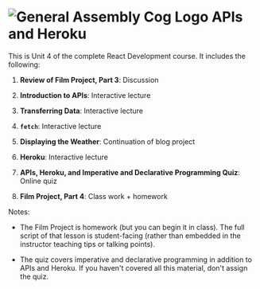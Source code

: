 # ![General Assembly Cog Logo](https://ga-dash.s3.amazonaws.com/production/assets/logo-9f88ae6c9c3871690e33280fcf557f33.png)  APIs and Heroku

This is Unit 4 of the complete React Development course. It includes the following:

1) **Review of Film Project, Part 3**: Discussion

2) **Introduction to APIs**: Interactive lecture

3) **Transferring Data**: Interactive lecture

4) **`fetch`**: Interactive lecture 

5) **Displaying the Weather**: Continuation of blog project

6) **Heroku**: Interactive lecture

7) **APIs, Heroku, and Imperative and Declarative Programming Quiz**: Online quiz

8) **Film Project, Part 4**: Class work + homework

Notes:

- The Film Project is homework (but you can begin it in class). The full script of that lesson is student-facing (rather than embedded in the instructor teaching tips or talking points).

- The quiz covers imperative and declarative programming in addition to APIs and Heroku. If you haven't covered all this material, don't assign the quiz.
